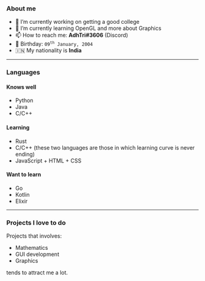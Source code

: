 ### About me

- 🔭 I’m currently working on getting a good college
- 🌱 I’m currently learning OpenGL and more about Graphics
- 📫 How to reach me: **AdhTri#3606** (Discord)
- 🎂 Birthday: <code>09<sup>th</sup> January, 2004</code>
- 🇮🇳 My nationality is **India**

----

### Languages

#### Knows well
- Python
- Java
- C/C++

#### Learning
- Rust
- C/C++ (these two languages are those in which learning curve is never ending)
- JavaScript + HTML + CSS

#### Want to learn
- Go
- Kotlin
- Elixir

----

### Projects I love to do

Projects that involves:
- Mathematics
- GUI development
- Graphics

tends to attract me a lot.
